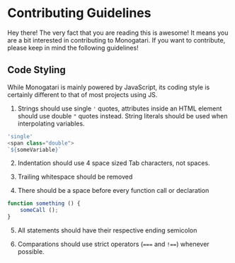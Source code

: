 # Contributing Guidelines

Hey there! The very fact that you are reading this is awesome! It means you are
a bit interested in contributing to Monogatari. If you want to contribute, please
keep in mind the following guidelines!

## Code Styling

While Monogatari is mainly powered by JavaScript, its coding style is certainly
different to that of most projects using JS.

1. Strings should use single `'` quotes, attributes inside an HTML element should
use double `"` quotes instead. String literals should be used when interpolating
variables.

```javascript
'single'
<span class="double">
`${someVariable}`
```

2. Indentation should use 4 space sized Tab characters, not spaces.

3. Trailing whitespace should be removed

4. There should be a space before every function call or declaration

```javascript
function something () {
	someCall ();
}
```

5. All statements should have their respective ending semicolon

6. Comparations should use strict operators (`===` and `!==`) whenever possible.